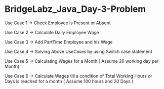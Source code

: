 # BridgeLabz_Java_Day-3-Problem

Use Case 1 -> Check Employee is Present or Absent

Use Case 2 -> Calculate Daily Employee Wage

Use Case 3 -> Add PartTime Employee and his Wage

Use Case 4 -> Solving Above UseCases by using Switch case statement

Use Case 5 -> Calculating Wages for a Month ( Assume 20 working day per Month)

Use Case 6 -> Calculate Wages till a condition of Total Working Hours or Days is reached for a month
              ( Assume 100 hours and 20 Days )
